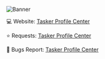 <!-- Project Title -->
![Banner](docs/banner.png)


💻 Website: [Tasker Profile Center](https://taskerprofilecenter.com/)

⭐ Requests: [Tasker Profile Center](https://requests.taskerprofilecenter.com/)

🐞 Bugs Report: [Tasker Profile Center](https://bug-reports.taskerprofilecenter.com/)
